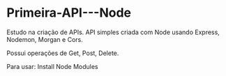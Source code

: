 # Primeira-API---Node
Estudo na criação de APIs.
API simples criada com Node usando Express, Nodemon, Morgan e Cors. 

Possui operações de Get, Post, Delete. 

Para usar:
Install Node Modules
